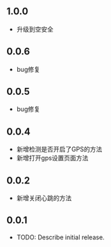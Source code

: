 ## 1.0.0

* 升级到空安全

## 0.0.6

* bug修复

## 0.0.5

* bug修复

## 0.0.4

* 新增检测是否开启了GPS的方法
* 新增打开gps设置页面方法

## 0.0.2

* 新增关闭心跳的方法

## 0.0.1

* TODO: Describe initial release.

